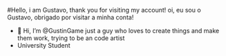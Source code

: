  #Hello, i am Gustavo, thank you for visiting my account!
 oi, eu sou o Gustavo, obrigado por visitar a minha conta!

- 👋 Hi, I’m @GustinGame just a guy who loves to create things and make them work, trying to be an code artist
- University Student
